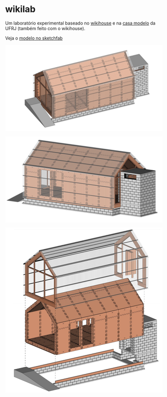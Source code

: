 # wikilab

Um laboratório experimental baseado no [wikihouse](http://wikihouse.cc/) e na [casa modelo](http://www.archdaily.com.br/br/773676/casa-revista-a-primeira-casa-fabricada-digitalmente-no-brasil) da UFRJ (também feito com o wikihouse).

Veja o [modelo no sketchfab](https://sketchfab.com/models/bab56ed7d2414e13b3eacd6c2f29ce65)

![](render/0007.jpg)

![](render/0005.jpg)

![](render/0012.jpg)
